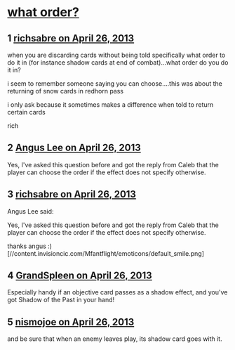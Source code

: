 # [what order?](https://community.fantasyflightgames.com/topic/82943-what-order/)

## 1 [richsabre on April 26, 2013](https://community.fantasyflightgames.com/topic/82943-what-order/?do=findComment&comment=789138)

when you are discarding cards without being told specifically what order to do it in (for instance shadow cards at end of combat)…what order do you do it in?

i seem to remember someone saying you can choose….this was about the returning of snow cards in redhorn pass

i only ask because it sometimes makes a difference when told to return certain cards

rich

## 2 [Angus Lee on April 26, 2013](https://community.fantasyflightgames.com/topic/82943-what-order/?do=findComment&comment=789181)

Yes, I've asked this question before and got the reply from Caleb that the player can choose the order if the effect does not specify otherwise.

## 3 [richsabre on April 26, 2013](https://community.fantasyflightgames.com/topic/82943-what-order/?do=findComment&comment=789210)

Angus Lee said:

Yes, I've asked this question before and got the reply from Caleb that the player can choose the order if the effect does not specify otherwise.



thanks angus :) [//content.invisioncic.com/Mfantflight/emoticons/default_smile.png]

## 4 [GrandSpleen on April 26, 2013](https://community.fantasyflightgames.com/topic/82943-what-order/?do=findComment&comment=789270)

Especially handy if an objective card passes as a shadow effect, and you've got Shadow of the Past in your hand!

## 5 [nismojoe on April 26, 2013](https://community.fantasyflightgames.com/topic/82943-what-order/?do=findComment&comment=789356)

and be sure that when an enemy leaves play, its shadow card goes with it.

